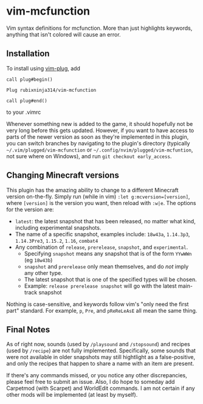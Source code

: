 # vim-mcfunction
Vim syntax definitions for mcfunction. More than just highlights keywords, anything that isn't colored will cause an error.

## Installation

To install using [vim-plug](https://github.com/junegunn/vim-plug), add
```
call plug#begin()

Plug rubixninja314/vim-mcfunction

call plug#end()
```
to your .vimrc

Whenever something new is added to the game, it should hopefully not be very long before this gets updated.
However, if you want to have access to parts of the newer version as soon as they're implemented in this plugin, you can switch branches by navigating to the plugin's directory (typically `~/.vim/plugged/vim-mcfunction` or `~/.config/nvim/plugged/vim-mcfuntion`, not sure where on Windows), and run `git checkout early_access`.

## Changing Minecraft versions

This plugin has the amazing ability to change to a different Minecraft version on-the-fly.
Simply run (while in vim) `:let g:mcversion=[version]`, where `[version]` is the version you want, then reload with `:w|e`.
The options for the version are:
- `latest`: the latest snapshot that has been released, no matter what kind, including experimental snapshots.
- The name of a specific snapshot, examples include: `18w43a`, `1.14.3p3`, `1.14.3Pre3`, `1.15.2`, `1.16`, `combat4`
- Any combination of `release`, `prerelease`, `snapshot`, and `experimental`.
    - Specifying `snapshot` means any snapshot that is of the form `YYwWWn` (eg `18w43b`)
    - `snapshot` and `prerelease` only mean themselves, and do *not* imply any other type.
    - The latest snapshot that is one of the specified types will be chosen.
    - Example: `release prerelease snapshot` will go with the latest main-track snapshot

Nothing is case-sensitive, and keywords follow vim's "only need the first part" standard.
For example, `p`, `Pre`, and `pReReLeAsE` all mean the same thing.

## Final Notes

As of right now, sounds (used by `/playsound` and `/stopsound`) and recipes (used by `/recipe`) are not fully implemented.
Specifically, some sounds that were not available in older snapshots may still hightlight as a false-positive, and only the recipes that happen to share a name with an item are present.

If there's any commands missed, or you notice any other discrepancies, please feel free to submit an issue. Also, I do hope to someday add Carpetmod (with Scarpet) and WorldEdit commands. I am not certain if any other mods will be implemented (at least by myself).
